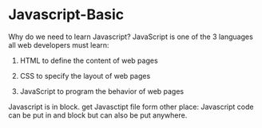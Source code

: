 # Javascript-Basic

Why do we need to learn Javascript?
JavaScript is one of the 3 languages all web developers must learn:

   1. HTML to define the content of web pages

   2. CSS to specify the layout of web pages

   3. JavaScript to program the behavior of web pages

Javascript is in <script></script> block.
get Javasctipt file form other place: <script src="script.js"></script>
Javascript code can be put in <head></head> and <body></body> block but can also be put anywhere.
